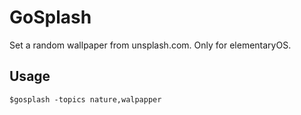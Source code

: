 # GoSplash
Set a random wallpaper from unsplash.com. Only for elementaryOS.

## Usage
```
$gosplash -topics nature,walpapper
```
